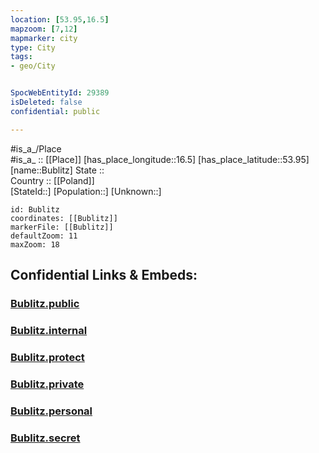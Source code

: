 ```yaml
---
location: [53.95,16.5] 
mapzoom: [7,12] 
mapmarker: city 
type: City
tags:
- geo/City


SpocWebEntityId: 29389
isDeleted: false
confidential: public

---
```

#is_a_/Place  
#is_a_ :: [[Place]] 
[has_place_longitude::16.5] 
[has_place_latitude::53.95] 
[name::Bublitz] 
State ::  
Country :: [[Poland]]  
[StateId::] 
[Population::] 
[Unknown::] 


```leaflet
id: Bublitz
coordinates: [[Bublitz]] 
markerFile: [[Bublitz]] 
defaultZoom: 11 
maxZoom: 18
```


## Confidential Links & Embeds: 

### [Bublitz.public](/_public/\Earth\Continent\Europe\Europe~East\Poland\Provinces~Poland\West_Pomeranian\CityBublitz.public.md) 

### [Bublitz.internal](/_internal/\Earth\Continent\Europe\Europe~East\Poland\Provinces~Poland\West_Pomeranian\CityBublitz.internal.md) 

### [Bublitz.protect](/_protect/\Earth\Continent\Europe\Europe~East\Poland\Provinces~Poland\West_Pomeranian\CityBublitz.protect.md) 

### [Bublitz.private](/_private/\Earth\Continent\Europe\Europe~East\Poland\Provinces~Poland\West_Pomeranian\CityBublitz.private.md) 

### [Bublitz.personal](/_personal/\Earth\Continent\Europe\Europe~East\Poland\Provinces~Poland\West_Pomeranian\CityBublitz.personal.md) 

### [Bublitz.secret](/_secret/\Earth\Continent\Europe\Europe~East\Poland\Provinces~Poland\West_Pomeranian\CityBublitz.secret.md)

